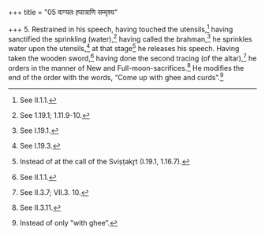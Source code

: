 +++
title = "05 वाग्यतः ह्पात्राणि सम्मृश्य"

+++
5. Restrained in his speech, having touched the utensils,[^1] having sanctified the sprinkling (water),[^2] having called the brahman,[^3] he sprinkles water upon the utensils,[^4] at that stage[^5] he releases his speech. Having taken the wooden sword,[^6] having done the second tracing (of the altar),[^7] he orders in the manner of New and Full-moon-sacrifices.[^8] He modifies the end of the order with the words, “Come up with ghee and curds”.[^9]  


[^1]: See II.1.1.  

[^2]: See 1.19.1; 1.11.9-10.  

[^3]: See I.19.1.  

[^4]: See I.19.3.  

[^5]: Instead of at the call of the Sviṣṭakr̥t (I.19.1, 1.16.7).  

[^6]: See II.1.1.  

[^7]: See II.3.7; VII.3. 10.  

[^8]: See II.3.11.  

[^9]: Instead of only "with ghee”.  
